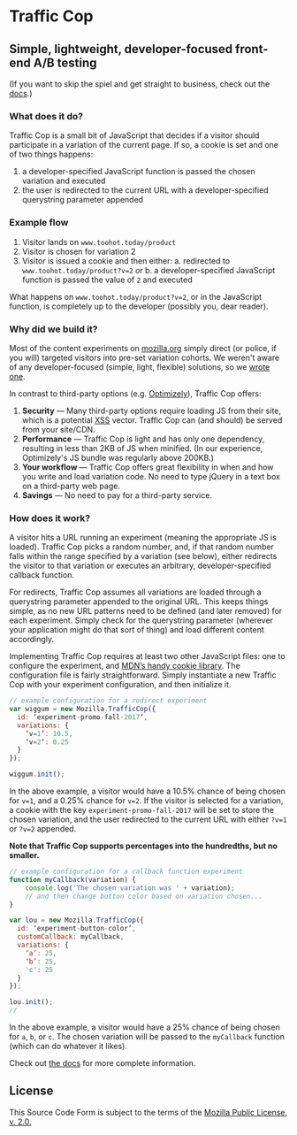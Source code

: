 # Traffic Cop

## Simple, lightweight, developer-focused front-end A/B testing

(If you want to skip the spiel and get straight to business, check out the [docs](./documentation.md).)

### What does it do?

Traffic Cop is a small bit of JavaScript that decides if a visitor should participate in a variation of the current page. If so, a cookie is set and one of two things happens:

1. a developer-specified JavaScript function is passed the chosen variation and executed
2. the user is redirected to the current URL with a developer-specified querystring parameter appended

### Example flow

1. Visitor lands on `www.toohot.today/product`
2. Visitor is chosen for variation 2
3. Visitor is issued a cookie and then either:
   a. redirected to `www.toohot.today/product?v=2` _or_
   b. a developer-specified JavaScript function is passed the value of `2` and executed

What happens on `www.toohot.today/product?v=2`, or in the JavaScript function, is completely up to the developer (possibly you, dear reader).

### Why did we build it?

Most of the content experiments on [mozilla.org](https://www.mozilla.org) simply direct (or police, if you will) targeted visitors into pre-set variation cohorts. We weren't aware of any developer-focused (simple, light, flexible) solutions, so we [wrote one](https://frinkiac.com/caption/S10E13/653685).

In contrast to third-party options (e.g. [Optimizely](https://www.optimizely.com/)), Traffic Cop offers:

1. **Security** — Many third-party options require loading JS from their site, which is a potential [XSS](https://en.wikipedia.org/wiki/Cross-site_scripting) vector. Traffic Cop can (and should) be served from your site/CDN.
2. **Performance** — Traffic Cop is light and has only one dependency, resulting in less than 2KB of JS when minified. (In our experience, Optimizely's JS bundle was regularly above 200KB.)
3. **Your workflow** — Traffic Cop offers great flexibility in when and how you write and load variation code. No need to type jQuery in a text box on a third-party web page.
4. **Savings** — No need to pay for a third-party service.

### How does it work?

A visitor hits a URL running an experiment (meaning the appropriate JS is loaded). Traffic Cop picks a random number, and, if that random number falls within the range specified by a variation (see below), either redirects the visitor to that variation or executes an arbitrary, developer-specified callback function.

For redirects, Traffic Cop assumes all variations are loaded through a querystring parameter appended to the original URL. This keeps things simple, as no new URL patterns need to be defined (and later removed) for each experiment. Simply check for the querystring parameter (wherever your application might do that sort of thing) and load different content accordingly.

Implementing Traffic Cop requires at least two other JavaScript files: one to configure the experiment, and [MDN’s handy cookie library](https://developer.mozilla.org/docs/Web/API/Document/cookie/Simple_document.cookie_framework). The configuration file is fairly straightforward. Simply instantiate a new Traffic Cop with your experiment configuration, and then initialize it.

```javascript
// example configuration for a redirect experiment
var wiggum = new Mozilla.TrafficCop({
  id: ‘experiment-promo-fall-2017’,
  variations: {
    ‘v=1’: 10.5,
    ‘v=2’: 0.25
  }
});

wiggum.init();
```

In the above example, a visitor would have a 10.5% chance of being chosen for `v=1`, and a 0.25% chance for `v=2`. If the visitor is selected for a variation, a cookie with the key `experiment-promo-fall-2017` will be set to store the chosen variation, and the user redirected to the current URL with either `?v=1` or `?v=2` appended.

**Note that Traffic Cop supports percentages into the hundredths, but no smaller.**

```javascript
// example configuration for a callback function experiment
function myCallback(variation) {
    console.log('The chosen variation was ' + variation);
    // and then change button color based on variation chosen...
}

var lou = new Mozilla.TrafficCop({
  id: ‘experiment-button-color’,
  customCallback: myCallback,
  variations: {
    ‘a’: 25,
    ‘b’: 25,
    'c': 25
  }
});

lou.init();
//
```

In the above example, a visitor would have a 25% chance of being chosen for `a`, `b`, or `c`. The chosen variation will be passed to the `myCallback` function (which can do whatever it likes).

Check out [the docs](./documentation.md) for more complete information.

## License

This Source Code Form is subject to the terms of the [Mozilla Public
License, v. 2.0.](http://mozilla.org/MPL/2.0/)
